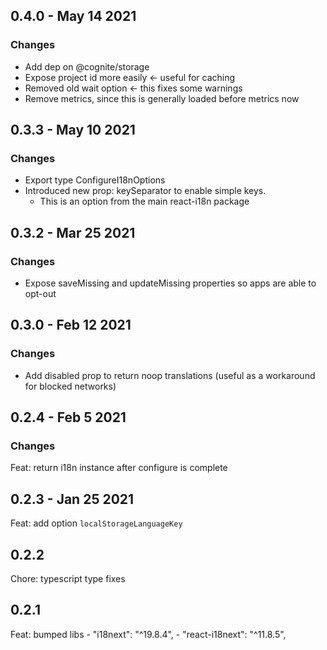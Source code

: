 ## 0.4.0 - May 14 2021

### Changes

- Add dep on @cognite/storage
- Expose project id more easily <- useful for caching
- Removed old wait option <- this fixes some warnings
- Remove metrics, since this is generally loaded before metrics now

## 0.3.3 - May 10 2021

### Changes

- Export type ConfigureI18nOptions
- Introduced new prop: keySeparator to enable simple keys.
  - This is an option from the main react-i18n package

## 0.3.2 - Mar 25 2021

### Changes

- Expose saveMissing and updateMissing properties so apps are able to opt-out

## 0.3.0 - Feb 12 2021

### Changes

- Add disabled prop to return noop translations (useful as a workaround for blocked networks)

## 0.2.4 - Feb 5 2021

### Changes

Feat: return i18n instance after configure is complete

## 0.2.3 - Jan 25 2021

Feat: add option `localStorageLanguageKey`

## 0.2.2

Chore: typescript type fixes

## 0.2.1

Feat: bumped libs - "i18next": "^19.8.4", - "react-i18next": "^11.8.5",
